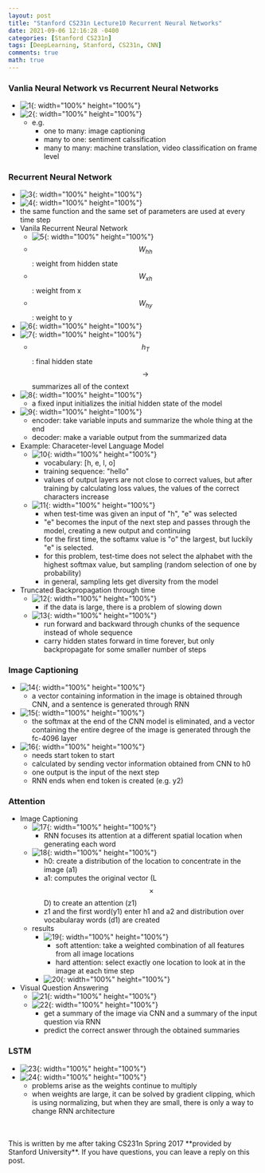 ```yaml
---
layout: post
title: "Stanford CS231n Lecture10 Recurrent Neural Networks"
date: 2021-09-06 12:16:28 -0400
categories: [Stanford CS231n]
tags: [DeepLearning, Stanford, CS231n, CNN]
comments: true
math: true
---
```


### Vanlia Neural Network vs Recurrent Neural Networks
- ![1](/images/cs231n/lec10/1.png){: width="100%" height="100%"}
- ![2](/images/cs231n/lec10/2.png){: width="100%" height="100%"}
    - e.g. 
        - one to many: image captioning
        - many to one: sentiment calssification
        - many to many: machine translation, video classification on frame level

### Recurrent Neural Network
- ![3](/images/cs231n/lec10/3.png){: width="100%" height="100%"}
- ![4](/images/cs231n/lec10/4.png){: width="100%" height="100%"}
- the same function and the same set of parameters are used at every time step
- Vanila Recurrent Neural Network
    - ![5](/images/cs231n/lec10/5.png){: width="100%" height="100%"}
    - $$W_{hh}$$: weight from hidden state
    - $$W_{xh}$$: weight from x
    - $$W_{hy}$$: weight to y
- ![6](/images/cs231n/lec10/6.png){: width="100%" height="100%"}
- ![7](/images/cs231n/lec10/7.png){: width="100%" height="100%"}
    - $$h_T$$: final hidden state $$\rightarrow$$ summarizes all of the context
- ![8](/images/cs231n/lec10/8.png){: width="100%" height="100%"}
    - a fixed input initializes the initial hidden state of the model 
- ![9](/images/cs231n/lec10/9.png){: width="100%" height="100%"}
    - encoder: take variable inputs and summarize the whole thing at the end
    - decoder: make a variable output from the summarized data
- Example: Characeter-level Language Model
    -  ![10](/images/cs231n/lec10/10.png){: width="100%" height="100%"}
        - vocabulary: [h, e, l, o]
        - training sequence: "hello"
        - values of output layers are not close to correct values, but after training by calculating loss values, the values of the correct characters increase
    - ![11](/images/cs231n/lec10/11.png){: width="100%" height="100%"}
        - when test-time was given an input of "h", "e" was selected
        - "e" becomes the input of the next step and passes through the model, creating a new output and continuing
        - for the first time, the softamx value is "o" the largest, but luckily "e" is selected.
        - for this problem, test-time does not select the alphabet with the highest softmax value, but sampling (random selection of one by probability)
        - in general, sampling lets get diversity from the model
- Truncated Backpropagation through time
    - ![12](/images/cs231n/lec10/12.png){: width="100%" height="100%"}
        - if the data is large, there is a problem of slowing down
    - ![13](/images/cs231n/lec10/13.png){: width="100%" height="100%"}
        - run forward and backward through chunks of the sequence instead of whole sequence 
        - carry hidden states forward in time forever, but only backpropagate for some smaller number of steps

### Image Captioning
- ![14](/images/cs231n/lec10/14.png){: width="100%" height="100%"}
    - a vector containing information in the image is obtained through CNN, and a sentence is generated through RNN
- ![15](/images/cs231n/lec10/15.png){: width="100%" height="100%"}
    - the softmax at the end of the CNN model is eliminated, and a vector containing the entire degree of the image is generated through the fc-4096 layer
- ![16](/images/cs231n/lec10/16.png){: width="100%" height="100%"}
    - needs start token to start
    - calculated by sending vector information obtained from CNN to h0
    - one output is the input of the next step
    - RNN ends when end token is created (e.g. y2)

### Attention
- Image Captioning
    - ![17](/images/cs231n/lec10/17.png){: width="100%" height="100%"}
        - RNN focuses its attention at a different spatial location when generating each word
    - ![18](/images/cs231n/lec10/18.png){: width="100%" height="100%"}
        - h0: create a distribution of the location to concentrate in the image (a1)
        - a1: computes the original vector (L $$\times$$ D) to create an attention (z1)
        - z1 and the first word(y1) enter h1 and a2 and distribution over vocabularay words (d1) are created
    - results
        - ![19](/images/cs231n/lec10/19.png){: width="100%" height="100%"}
            - soft attention: take a weighted combination of all features from all image locations
            - hard attention: select exactly one location to look at in the image at each time step
        - ![20](/images/cs231n/lec10/20.png){: width="100%" height="100%"}
- Visual Question Answering
    - ![21](/images/cs231n/lec10/21.png){: width="100%" height="100%"}
    - ![22](/images/cs231n/lec10/22.png){: width="100%" height="100%"}
        - get a summary of the image via CNN and a summary of the input question via RNN 
        - predict the correct answer through the obtained summaries

### LSTM
- ![23](/images/cs231n/lec10/23.png){: width="100%" height="100%"}
- ![24](/images/cs231n/lec10/24.png){: width="100%" height="100%"}
    - problems arise as the weights continue to multiply
    - when weights are large, it can be solved by gradient clipping, which is using normalizing, but when they are small, there is only a way to change RNN architecture

<br/>
<br/>
This is written by me after taking CS231n Spring 2017 **provided by Stanford University**.
If you have questions, you can leave a reply on this post.